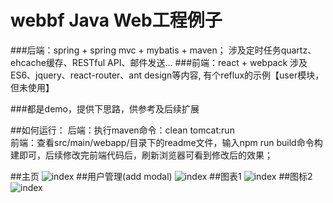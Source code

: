 # webbf Java Web工程例子

###后端：spring + spring mvc + mybatis + maven；
涉及定时任务quartz、ehcache缓存、RESTful API、邮件发送...
###前端：react + webpack
涉及ES6、jquery、react-router、ant design等内容, 有个reflux的示例【user模块，但未使用】</br>

###都是demo，提供下思路，供参考及后续扩展

##如何运行：
后端：执行maven命令：clean tomcat:run</br>
前端：查看src/main/webapp/目录下的readme文件，输入npm run build命令构建即可，后续修改完前端代码后，刷新浏览器可看到修改后的效果；</br>


##主页
![index][index-image]
##用户管理(add modal)
![index][adduser-image]
##图表1
![index][chart1-image]
##图标2
![index][chart2-image]

[index-image]: https://github.com/peterchenhdu/webbf/blob/master/doc/pic-index.jpg
[adduser-image]: https://github.com/peterchenhdu/webbf/blob/master/doc/pic-adduser.jpg
[chart1-image]: https://github.com/peterchenhdu/webbf/blob/master/doc/pic-chart.jpg
[chart2-image]: https://github.com/peterchenhdu/webbf/blob/master/doc/pic-chart2.jpg

